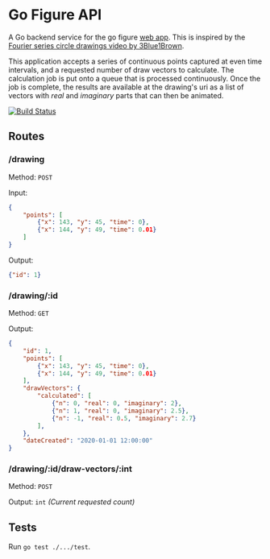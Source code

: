 # Go Figure API

A Go backend service for the go figure [web app](https://github.com/ImparaAI/go-figure-web). This is inspired by the [Fourier series circle drawings video by 3Blue1Brown](https://www.youtube.com/watch?v=r6sGWTCMz2k).

This application accepts a series of continuous points captured at even time intervals, and a requested number of draw vectors to calculate. The calculation job is put onto a queue that is processed continuously. Once the job is complete, the results are available at the drawing's uri as a list of vectors with *real* and *imaginary* parts that can then be animated.

[![Build Status](https://travis-ci.org/ImparaAI/go-figure-api.png?branch=master)](https://travis-ci.org/ImparaAI/go-figure-api)

## Routes

### /drawing
Method: `POST`

Input:

```json
{
	"points": [
		{"x": 143, "y": 45, "time": 0},
		{"x": 144, "y": 49, "time": 0.01}
	]
}
```

Output:

```json
{"id": 1}
```

### /drawing/:id
Method: `GET`

Output:

```json
{
	"id": 1,
	"points": [
		{"x": 143, "y": 45, "time": 0},
		{"x": 144, "y": 49, "time": 0.01}
	],
	"drawVectors": {
		"calculated": [
			{"n": 0, "real": 0, "imaginary": 2},
			{"n": 1, "real": 0, "imaginary": 2.5},
			{"n": -1, "real": 0.5, "imaginary": 2.7}
		],
	},
	"dateCreated": "2020-01-01 12:00:00"
}
```

### /drawing/:id/draw-vectors/:int
Method: `POST`

Output: `int` *(Current requested count)*

## Tests

Run `go test ./.../test`.